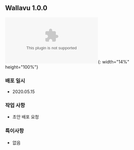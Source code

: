 ## Wallavu 1.0.0

![inni-global-1](./wallavu_debug_1.0.0.apk){: width="14%" height="100%"}

### 배포 일시
- 2020.05.15

### 작업 사항
- 초안 배포 요청

### 특이사항
- 없음 

